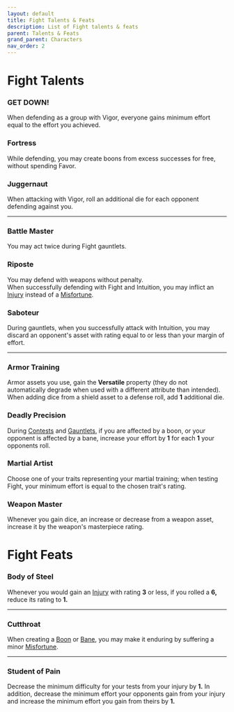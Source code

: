 ```yaml
---
layout: default
title: Fight Talents & Feats
description: List of Fight talents & feats
parent: Talents & Feats
grand_parent: Characters
nav_order: 2
---
```


# Fight Talents

### GET DOWN!

When defending as a group with Vigor, everyone gains minimum effort equal to the effort you achieved.

### Fortress

While defending, you may create boons from excess successes for free, without spending Favor.

### Juggernaut

When attacking with Vigor, roll an additional die for each opponent defending against you.

---

### Battle Master

You may act twice during Fight gauntlets.

### Riposte

You may defend with weapons without penalty.  
When successfully defending with Fight and Intuition, you may inflict an [Injury](../../playing-the-game/injury-&-misfortune#injury) instead of a [Misfortune](../../playing-the-game/injury-&-misfortune#misfortune).

### Saboteur

During gauntlets, when you successfully attack with Intuition, you may discard an opponent's asset with rating equal to or less than your margin of effort.

---

### Armor Training

Armor assets you use, gain the **Versatile** property (they do not automatically degrade when used with a different attribute than intended).  
When adding dice from a shield asset to a defense roll, add **1** additional die.

### Deadly Precision

During [Contests](../../playing-the-game/skill-tests#contests) and [Gauntlets](../../playing-the-game/gauntlets), if you are affected by a boon, or your opponent is affected by a bane, increase your effort by **1** for each **1** your opponents roll.

### Martial Artist

Choose one of your traits representing your martial training; when testing Fight, your minimum effort is equal to the chosen trait's rating.

### Weapon Master

Whenever you gain dice, an increase or decrease from a weapon asset, increase it by the weapon's masterpiece rating.



# Fight Feats

### Body of Steel

Whenever you would gain an [Injury](../../playing-the-game/injury-&-misfortune#injury) with rating **3** or less, if you rolled a **6,** reduce its rating to **1.**

---

### Cutthroat

When creating a [Boon](../../playing-the-game/boons-&-banes#boons) or [Bane](../../playing-the-game/boons-&-banes#banes), you may make it enduring by suffering a minor [Misfortune](../../playing-the-game/injury-&-misfortune#misfortune).

---

### Student of Pain

Decrease the minimum difficulty for your tests from your injury by **1.** In addition, decrease the minimum effort your opponents gain from your injury and increase the minimum effort you gain from theirs by **1.**
